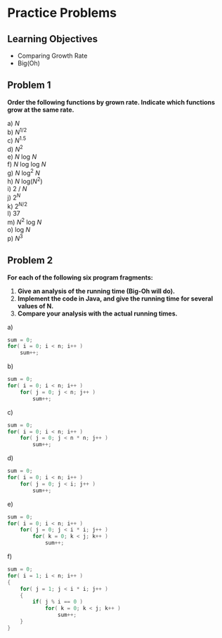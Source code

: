 Practice Problems
========================

Learning Objectives
-------------------
- Comparing Growth Rate
- Big(Oh)


Problem 1
---------

**Order the following functions by grown rate. Indicate which functions grow at the same rate.**


a) *N*<br>
b) *N*<sup>1/2</sup><br>
c) *N*<sup>1.5</sup><br>
d) *N*<sup>2</sup><br>
e) *N* log *N*<br>
f) *N* log log *N*<br>
g) *N* log<sup>2</sup> *N*<br>
h) *N* log(*N*<sup>2</sup>)<br>
i) 2 / *N*<br>
j) 2<sup>*N*</sup><br>
k) 2<sup>*N*/2</sup><br>
l) 37<br>
m) *N*<sup>2</sup> log *N*<br>
o) log *N*<br>
p) *N*<sup>3</sup><br>



Problem 2
---------

**For each of the following six program fragments:**<br>
1. **Give an analysis of the running time (Big-Oh will do).**<br>
2. **Implement the code in Java, and give the running time for several values of N.**<br>
3. **Compare your analysis with the actual running times.**



a)
```java
sum = 0;
for( i = 0; i < n; i++ )
	sum++;
```

b)
```java
sum = 0;
for( i = 0; i < n; i++ )
	for( j = 0; j < n; j++ )
		sum++;
```

c)
```java
sum = 0;
for( i = 0; i < n; i++ )
	for( j = 0; j < n * n; j++ )
		sum++;
```

d)
```java
sum = 0;
for( i = 0; i < n; i++ )
	for( j = 0; j < i; j++ )
		sum++;
```

e)
```java
sum = 0;
for( i = 0; i < n; i++ )
	for( j = 0; j < i * i; j++ )
		for( k = 0; k < j; k++ )
			sum++;
```

f)
```java
sum = 0;
for( i = 1; i < n; i++ )
{
	for( j = 1; j < i * i; j++ )
	{
		if( j % i == 0 )
			for( k = 0; k < j; k++ )
				sum++;
	}
}
```
